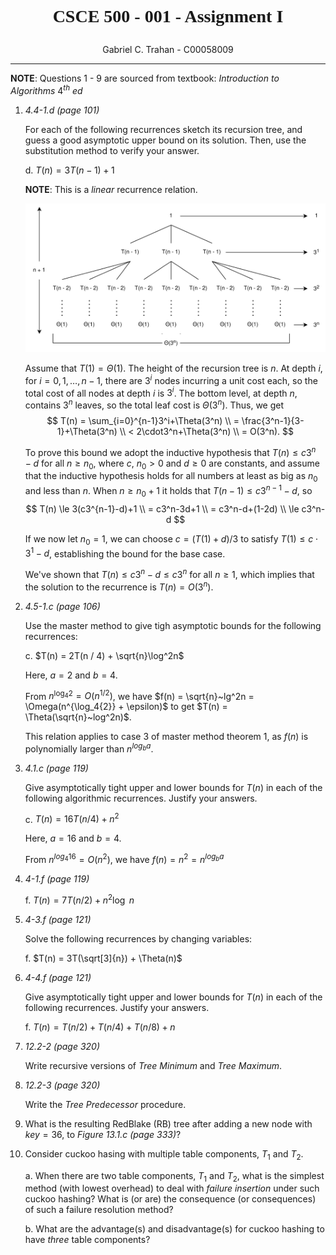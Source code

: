 # <p style="text-align:center; font-family: Times New Roman">CSCE 500 - 001 - Assignment I</p>
<p style="text-align:center;">Gabriel C. Trahan - C00058009</p>

---

**NOTE**: Questions 1 - 9 are sourced from textbook: _Introduction to Algorithms_ $4^{th}$ _ed_

1. _4.4-1.d (page 101)_

    For each of the following recurrences sketch its recursion tree, and guess a good asymptotic upper bound on its solution. Then, use the substitution method to verify your answer.

    d. $T(n) = 3T(n-1) + 1$

    **NOTE**: This is a _linear_ recurrence relation.

    ![image center](./images/4.4-1.d_sketch.svg)

    Assume that $T(1)=\Theta(1)$.
    The height of the recursion tree is $n$.
    At depth $i$, for $i=0, 1, \dots, n-1$, there are $3^i$ nodes incurring a unit cost each, so the total cost of all nodes at depth $i$ is $3^i$.
    The bottom level, at depth $n$, contains $3^n$ leaves, so the total leaf cost is $\Theta(3^n)$.
    Thus, we get
    $$
        T(n) = \sum_{i=0}^{n-1}3^i+\Theta(3^n) \\
        = \frac{3^n-1}{3-1}+\Theta(3^n) \\
        < 2\cdot3^n+\Theta(3^n) \\
        = O(3^n).
    $$

    To prove this bound we adopt the inductive hypothesis that $T(n)\le c3^n-d$ for all $n\ge n_0$, where $c$, $n_0>0$ and $d\ge0$ are constants, and assume that the inductive hypothesis holds for all numbers at least as big as $n_0$ and less than $n$.
    When $n\ge n_0+1$ it holds that $T(n-1)\le c3^{n-1}-d$, so
    $$
        T(n) \le 3(c3^{n-1}-d)+1 \\
        = c3^n-3d+1 \\
        = c3^n-d+(1-2d) \\
        \le c3^n-d
    $$

    If we now let $n_0=1$, we can choose $c=(T(1)+d)/3$ to satisfy $T(1)\le c\cdot3^1-d$, establishing the bound for the base case.

    We've shown that $T(n)\le c3^n-d\le c3^n$ for all $n\ge1$, which implies that the solution to the recurrence is $T(n)=O(3^n)$.

2. _4.5-1.c (page 106)_

    Use the master method to give tigh asymptotic bounds for the following recurrences:

    c. $T(n) = 2T(n / 4) + \sqrt{n}\log^2n$

    Here, $a = 2$ and $b = 4$.

    From $n^{\log_4{2}} = O(n^{1/2})$, we have $f(n) = \sqrt{n}~lg^2n = \Omega(n^{\log_4{2}} + \epsilon)$ to get $T(n) = \Theta(\sqrt{n}~log^2n)$.

    This relation applies to case 3 of master method theorem 1, as $f(n)$ is polynomially larger than $n^{log_b{a}}$.

3. _4.1.c (page 119)_

    Give asymptotically tight upper and lower bounds for $T(n)$ in each of the following algorithmic recurrences. Justify your answers.

    c. $T(n) = 16T(n/4) + n^2$

    Here, $a = 16$ and $b = 4$.

    From $n^{log_{4}{16}} = O(n^{2})$, we have $f(n) = n^2 = n^{log_{b}{a}}$

4. _4-1.f (page 119)_

    f. $T(n) = 7T(n/2) + n^2\log~n$

5. _4-3.f (page 121)_

    Solve the following recurrences by changing variables:

    f. $T(n) = 3T(\sqrt[3]{n}) + \Theta(n)$

6. _4-4.f (page 121)_

    Give asymptotically tight upper and lower bounds for $T(n)$ in each of the following recurrences. Justify your answers.

    f. $T(n) = T(n/2) + T(n/4) + T(n/8) + n$

7. _12.2-2 (page 320)_

    Write recursive versions of _Tree Minimum_ and _Tree Maximum_.

8. _12.2-3 (page 320)_

    Write the _Tree Predecessor_ procedure.

9. What is the resulting RedBlake (RB) tree after adding a new node with $key = 36$, to _Figure 13.1.c (page 333)_?

10. Consider cuckoo hasing with multiple table components, $T_1$ and $T_2$.

    a. When there are two table components, $T_1$ and $T_2$, what is the simplest method (with lowest overhead) to deal with _failure insertion_ under such cuckoo hashing? What is (or are) the consequence (or consequences) of such a failure resolution method?

    b. What are the advantage(s) and disadvantage(s) for cuckoo hashing to have _three_ table components?